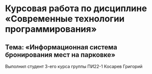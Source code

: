 # Курсовая работа по дисциплине «Современные технологии программирования»
## Тема: «Информационная система бронирования мест на парковке»
Выполнил студент 3-его курса группы ПИ22-1 Косарев Григорий
